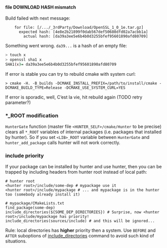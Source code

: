 #### file DOWNLOAD HASH mismatch

Build failed with next message:
```
    for file: [/.../_3rdParty/Download/OpenSSL_1_0_1e.tar.gz]
      expected hash: [4e8e2b21899f0dab567def50680dfd02a7acbb1a]
        actual hash: [da39a3ee5e6b4b0d3255bfef95601890afd80709]
```

Something went wrong. `da39...` is a hash of an empty file:
```bash
> touch x
> openssl sha1 x
SHA1(x)= da39a3ee5e6b4b0d3255bfef95601890afd80709
```

If error is stable you can try to rebuild cmake with system curl:
```
> cmake -H. -B_builds -DCMAKE_INSTALL_PREFIX=/path/to/install/cmake -DCMAKE_BUILD_TYPE=Release -DCMAKE_USE_SYSTEM_CURL=YES
```

If error is sporadic, well, C’est la vie, hit rebuild again (TODO retry parameter?)

### *_ROOT modification

`HunterGate` function (master file `<HUNTER_SELF>/cmake/Hunter` to be precise) clears all `*_ROOT` variables of internal packages (i.e. packages that installed by hunter). So if you set `<LIB>_ROOT` variable
between `HunterGate` and `hunter_add_package` calls hunter will not work correctly.

### include priority

If your package can be installed by hunter and use hunter, then you can be trapped by including
headers from hunter root instead of local path:

```
# hunter root
<hunter root>/include/some-dep # mypackage use it
<hunter root>/include/mypackage # ... and mypackage is in the hunter too (somebody already install it)

# mypackage/CMakeLists.txt
find_package(some-dep)
include_directories(${SOME_DEP_DIRECTORIES}) # Surprise, now <hunter root>/include/mypackage has priority!
include_directories(sources/include) # and this will be ignored...
```

Rule: local directories has **higher** priority then a system. Use `BEFORE` and `AFTER` suboptions of [include_directories](http://www.cmake.org/cmake/help/v3.0/command/include_directories.html) command to
avoid such kind of situations.